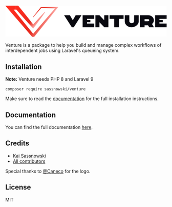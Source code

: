 <p align="center">
    <img src="logo.svg" />
</p>

Venture is a package to help you build and manage complex workflows of interdependent jobs using Laravel's queueing system.

## Installation

**Note:** Venture needs PHP 8 and Laravel 9

```
composer require sassnowski/venture
```

Make sure to read the [documentation](https://laravel-venture.com) for the full installation instructions.

## Documentation

You can find the full documentation [here](https://laravel-venture.com).

## Credits

- [Kai Sassnowski](https://github.com/ksassnowski)
- [All contributors](https://github.com/ksassnowski/venture/contributors)

Special thanks to [@Caneco](https://twitter.com/@caneco) for the logo.

## License

MIT